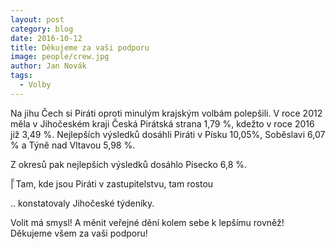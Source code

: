 ```yaml
---
layout: post
category: blog
date: 2016-10-12
title: Děkujeme za vaši podporu
image: people/crew.jpg
author: Jan Novák
tags:
  - Volby
---
```



Na jihu Čech si Piráti oproti minulým krajským volbám polepšili.
V roce 2012 měla v Jihočeském kraji Česká Pirátská strana 1,79 %, kdežto v roce 2016 již 3,49 %.
Nejlepších výsledků dosáhli Piráti v Písku 10,05%, Soběslavi 6,07 % a Týně nad Vltavou 5,98 %.

Z okresů pak nejlepších výsledků dosáhlo Písecko 6,8 %.

̈́| Tam, kde jsou Piráti v zastupitelstvu, tam rostou

.. konstatovaly Jihočeské týdeníky.

Volit má smysl! A měnit veřejné dění kolem sebe k lepšímu rovněž!
Děkujeme všem za vaši podporu!
